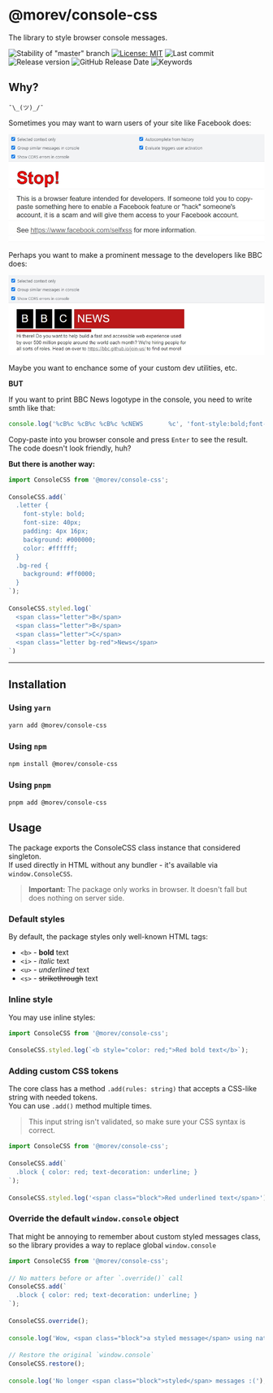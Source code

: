 # @morev/console-css

The library to style browser console messages.

![Stability of "master" branch](https://img.shields.io/github/workflow/status/MorevM/console-css/Build/master)
[![License: MIT](https://img.shields.io/badge/License-MIT-yellow.svg)](https://opensource.org/licenses/MIT)
![Last commit](https://img.shields.io/github/last-commit/morevm/console-css)
![Release version](https://img.shields.io/github/v/release/morevm/console-css?include_prereleases)
![GitHub Release Date](https://img.shields.io/github/release-date/morevm/console-css)
![Keywords](https://img.shields.io/github/package-json/keywords/morevm/console-css)

## Why?

`¯\_(ツ)_/¯`

Sometimes you may want to warn users of your site like Facebook does:

![An example of using styled messages in the console on the Facebook website](./.github/images/facebook-example.jpg)

Perhaps you want to make a prominent message to the developers like BBC does:

![An example of using styled messages in the console on the BBC website](./.github/images/bbc-example.jpg)

Maybe you want to enchance some of your custom dev utilities, etc.

**BUT**

If you want to print BBC News logotype in the console, you need to write smth like that:
```js
console.log('%cB%c %cB%c %cB%c %cNEWS       %c', 'font-style:bold;font-size:40px;padding:4px 16px;background:#000;color:#fff;', 'background:none', 'font-style:bold;font-size:40px;padding:4px 16px;background:#000;color:#fff;', 'background:none', 'font-style:bold;font-size:40px;padding:4px 16px;background:#000;color:#fff;', 'background:none', 'font-style:bold;font-size:40px;padding:4px 16px;background:#b80000;color:#fff;', 'background:none');
```

Copy-paste into you browser console and press `Enter` to see the result. \
The code doesn't look friendly, huh?

**But there is another way:**

```js
import ConsoleCSS from '@morev/console-css';

ConsoleCSS.add(`
  .letter {
    font-style: bold;
    font-size: 40px;
    padding: 4px 16px;
    background: #000000;
    color: #ffffff;
  }
  .bg-red {
    background: #ff0000;
  }
`);

ConsoleCSS.styled.log(`
  <span class="letter">B</span>
  <span class="letter">B</span>
  <span class="letter">C</span>
  <span class="letter bg-red">News</span>
`)
```
---

## Installation

### Using `yarn`

```bash
yarn add @morev/console-css
```

### Using `npm`

```bash
npm install @morev/console-css
```

### Using `pnpm`

```bash
pnpm add @morev/console-css
```

## Usage

The package exports the ConsoleCSS class instance that considered singleton. \
If used directly in HTML without any bundler - it's available via `window.ConsoleCSS`.

> **Important:** The package only works in browser. It doesn't fall but does nothing on server side.

### Default styles

By default, the package styles only well-known HTML tags:
* `<b>` - **bold** text
* `<i>` - *italic* text
* `<u>` - _underlined_ text
* `<s>` - ~~strikethrough~~ text

### Inline style

You may use inline styles:

```js
import ConsoleCSS from '@morev/console-css';

ConsoleCSS.styled.log(`<b style="color: red;">Red bold text</b>`);
```

### Adding custom CSS tokens

The core class has a method `.add(rules: string)` that accepts a CSS-like string with needed tokens. \
You can use `.add()` method multiple times.

> This input string isn't validated, so make sure your CSS syntax is correct.

```ts
import ConsoleCSS from '@morev/console-css';

ConsoleCSS.add(`
  .block { color: red; text-decoration: underline; }
`);

ConsoleCSS.styled.log('<span class="block">Red underlined text</span>');
```

### Override the default `window.console` object

That might be annoying to remember about custom styled messages class, so the library provides a way to replace global `window.console`

```ts
import ConsoleCSS from '@morev/console-css';

// No matters before or after `.override()` call
ConsoleCSS.add(`
  .block { color: red; text-decoration: underline; }
`);

ConsoleCSS.override();

console.log('Wow, <span class="block">a styled message</span> using native `console.log`!');

// Restore the original `window.console`
ConsoleCSS.restore();

console.log('No longer <span class="block">styled</span> messages :(');
```
